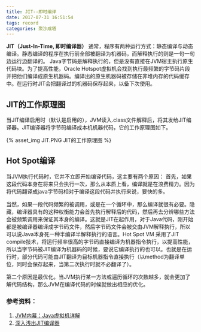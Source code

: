 ```yaml
---
title: JIT--即时编译
date: 2017-07-31 16:51:54
tags: record
categories: 聚沙成塔
---
```

<!--TOC-->

**JIT（Just-In-Time, 即时编译器）**
通常，程序有两种运行方式：静态编译与动态编译。静态编译的程序在执行前全部被翻译为机器码，而解释执行的则是一句一句边运行边翻译的。<!--more--> Java字节码是解释执行的，但是没有直接在JVM宿主执行原生代码块。为了提高性能，Oracle Hotspot虚拟机会找到执行最频繁的字节码片段并把他们编译成原生机器码。编译出的原生机器码被存储在非堆内存的代码缓存中。在运行时JIT会把翻译过的机器码保存起来，以备下次使用。



## JIT的工作原理图
当JIT编译启用时（默认是启用的），JVM读入.class文件解释后，将其发给JIT编译器。JIT编译器将字节码编译成本机机器代码，它的工作原理图如下。

{% asset_img JIT.PNG JIT的工作原理图 %}

## Hot Spot编译
当JVM执行代码时，它并不立即开始编译代码，这主要有两个原因：
首先，如果这段代码本身在将来只会执行一次，那么从本质上看，编译就是在浪费精力。因为将代码翻译成java字节码相对于编译这段代码并执行来说，要快的多。

当然，如果一段代码频繁的被调用，或是在一个循环中，那么编译就很有必要。隐藏，编译器具有的这种权衡能力会首先执行解释后的代码，然后再去分辨哪些方法会被频繁调用来保证其本身的编译。这就是JIT在起作用，对于Java代码，刚开始都是被编译器编译成字节码文件，然后字节码文件会被交由JVM解释执行，所以可以说Java本身死一种半编译半解释执行的语言。Hot Spot VM 采用了JIT compile技术，将运行频率很高的字节码直接编译为机器指令执行，以提高性能，所以当字节码被JIT编译为机器码的时候，要说它编译执行的也可以。也就是在运行时，部分代码可能由JIT翻译为目标机器指令直接执行（以method为翻译单位，同时会保存起来，当第二次执行时就不必翻译了）。

第二个原因是最优化。当JVM执行某一方法或遍历循环的次数越多，就会更加了解代码结构，那么JVM在编译代码的时候就做出相应的优化。

### 参考资料：
1. [JVM内幕：Java虚拟机详解](http://www.imooc.com/article/4921)
2. [深入浅出JIT编译器](https://www.ibm.com/developerworks/cn/java/j-lo-just-in-time/index.html)


